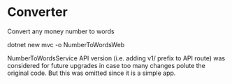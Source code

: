 # Converter

Convert any money number to words


dotnet new mvc -o NumberToWordsWeb



NumberToWordsService
API version (i.e. adding v1/ prefix to API route) was considered for future upgrades in case too many changes polute the original code. But this was omitted since it is a simple app.


